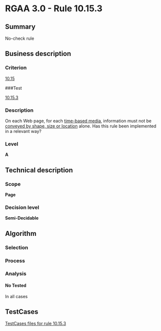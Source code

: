 # RGAA 3.0 -  Rule 10.15.3

## Summary

No-check rule

## Business description

### Criterion

[10.15](http://disic.github.io/rgaa_referentiel_en/RGAA3.0_Criteria_English_version_v1.html#crit-10-15)

###Test

[10.15.3](http://disic.github.io/rgaa_referentiel_en/RGAA3.0_Criteria_English_version_v1.html#test-10-15-3)

### Description
On each Web page, for
    each <a href="http://disic.github.io/rgaa_referentiel_en/RGAA3.0_Glossary_English_version_v1.html#mMediaTemp">time-based
  media</a>, information must not be <a href="http://disic.github.io/rgaa_referentiel_en/RGAA3.0_Glossary_English_version_v1.html#mInfoShape">conveyed by shape, size or location</a> alone. Has this rule been implemented
    in a relevant way? 


### Level

**A**

## Technical description

### Scope

**Page**

### Decision level

**Semi-Decidable**

## Algorithm

### Selection

### Process

### Analysis

#### No Tested 

In all cases



##  TestCases 

[TestCases files for rule 10.15.3](https://github.com/Asqatasun/Asqatasun/tree/master/rules/rules-rgaa3.0/src/test/resources/testcases/rgaa30/Rgaa30Rule101503/) 


